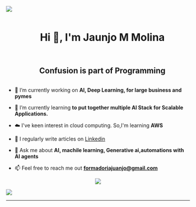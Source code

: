 <!--horizontal divider(gradiant)-->
<img src="https://user-images.githubusercontent.com/73097560/115834477-dbab4500-a447-11eb-908a-139a6edaec5c.gif">

<!--h1 without bottom border-->
<div id="user-content-toc">
  <ul align="center">
    <summary><h1 style="display: inline-block">Hi 👋, I'm Jaunjo M Molina</h1></summary>
  </ul>
</div>





<!--h2 without bottom border-->
<div id="user-content-toc">
  <ul align="center">
    <summary><h2 style="display: inline-block">Confusion is part of Programming</h2></summary>
  </ul>
</div>


<!--Intro start-->
- 🔭 I’m currently working on **AI, Deep Learning, for large business and pymes**

- 🌱 I’m currently learning **to put together multiple AI Stack for Scalable Applications.**

- ☁️ I've keen interest in cloud computing. So,I'm learning **AWS**

- 📝 I regularly write articles on [Linkedin]((https://www.linkedin.com/in/formador-developer-ia/))

- 💬 Ask me about **AI, machile learning, Generative ai,automations with AI agents**

- 📫 Feel free to reach me out **formadoriajuanjo@gmail.com**


<!--Intro end-->

















<!--profile visit count-->
<div align="center">
  
[![](https://visitcount.itsvg.in/api?id=1010nishant&icon=3&color=6)](https://visitcount.itsvg.in)
  
</div>


<!--horizontal divider(gradiant)-->
<img src="https://user-images.githubusercontent.com/73097560/115834477-dbab4500-a447-11eb-908a-139a6edaec5c.gif">

----------------------------------------------------------------------
